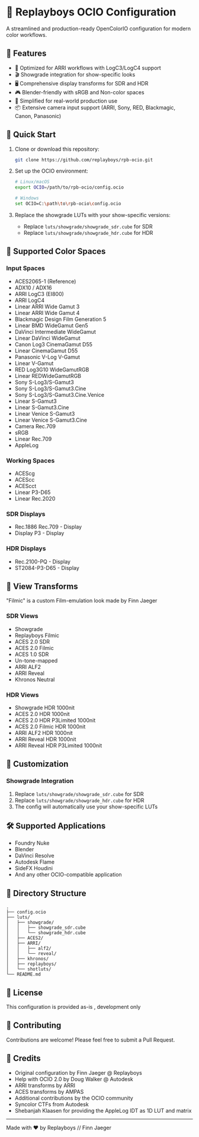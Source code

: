 # 🎨 Replayboys OCIO Configuration

A streamlined and production-ready OpenColorIO configuration for modern color workflows.

## 🌟 Features

- 🎥 Optimized for ARRI workflows with LogC3/LogC4 support
- 🎬 Showgrade integration for show-specific looks
- 🖥️ Comprehensive display transforms for SDR and HDR
- 🎮 Blender-friendly with sRGB and Non-color spaces
- 🎯 Simplified for real-world production use
- 📦 Extensive camera input support (ARRI, Sony, RED, Blackmagic, Canon, Panasonic)

## 🚀 Quick Start

1. Clone or download this repository:
   ```bash
   git clone https://github.com/replayboys/rpb-ocio.git
   ```

2. Set up the OCIO environment:
   ```bash
   # Linux/macOS
   export OCIO=/path/to/rpb-ocio/config.ocio
   
   # Windows
   set OCIO=C:\path\to\rpb-ocio\config.ocio
   ```

3. Replace the showgrade LUTs with your show-specific versions:
   - Replace `luts/showgrade/showgrade_sdr.cube` for SDR
   - Replace `luts/showgrade/showgrade_hdr.cube` for HDR

## 🎯 Supported Color Spaces

### Input Spaces
- ACES2065-1 (Reference)
- ADX10 / ADX16
- ARRI LogC3 (EI800)
- ARRI LogC4
- Linear ARRI Wide Gamut 3
- Linear ARRI Wide Gamut 4
- Blackmagic Design Film Generation 5
- Linear BMD WideGamut Gen5
- DaVinci Intermediate WideGamut
- Linear DaVinci WideGamut
- Canon Log3 CinemaGamut D55
- Linear CinemaGamut D55
- Panasonic V-Log V-Gamut
- Linear V-Gamut
- RED Log3G10 WideGamutRGB
- Linear REDWideGamutRGB
- Sony S-Log3/S-Gamut3
- Sony S-Log3/S-Gamut3.Cine
- Sony S-Log3/S-Gamut3.Cine.Venice
- Linear S-Gamut3
- Linear S-Gamut3.Cine
- Linear Venice S-Gamut3
- Linear Venice S-Gamut3.Cine
- Camera Rec.709
- sRGB
- Linear Rec.709
- AppleLog

### Working Spaces
- ACEScg
- ACEScc
- ACEScct
- Linear P3-D65
- Linear Rec.2020

### SDR Displays
- Rec.1886 Rec.709 - Display
- Display P3 - Display

### HDR Displays
- Rec.2100-PQ - Display
- ST2084-P3-D65 - Display  

## 🎨 View Transforms

"Filmic" is a custom Film-emulation look made by Finn Jaeger

### SDR Views
- Showgrade
- Replayboys Filmic
- ACES 2.0 SDR
- ACES 2.0 Filmic
- ACES 1.0 SDR
- Un-tone-mapped
- ARRI ALF2
- ARRI Reveal
- Khronos Neutral

### HDR Views
- Showgrade HDR 1000nit
- ACES 2.0 HDR 1000nit
- ACES 2.0 HDR P3Limited 1000nit
- ACES 2.0 Filmic HDR 1000nit
- ARRI ALF2 HDR 1000nit
- ARRI Reveal HDR 1000nit
- ARRI Reveal HDR P3Limited 1000nit

## 🔧 Customization

### Showgrade Integration
1. Replace `luts/showgrade/showgrade_sdr.cube` for SDR
2. Replace `luts/showgrade/showgrade_hdr.cube` for HDR
3. The config will automatically use your show-specific LUTs

## 🛠️ Supported Applications

- Foundry Nuke
- Blender
- DaVinci Resolve
- Autodesk Flame
- SideFX Houdini
- And any other OCIO-compatible application

## 📁 Directory Structure

```
.
├── config.ocio
├── luts/
│   ├── showgrade/
│   │   ├── showgrade_sdr.cube
│   │   └── showgrade_hdr.cube
│   ├── ACES2/
│   ├── ARRI/
│   │   ├── alf2/
│   │   └── reveal/
│   ├── khronos/
│   ├── replayboys/
│   └── shotluts/
└── README.md
```

## 📝 License

This configuration is provided as-is , development only

## 🤝 Contributing

Contributions are welcome! Please feel free to submit a Pull Request.

## 👏 Credits

- Original configuration by Finn Jaeger @ Replayboys
- Help with OCIO 2.0 by Doug Walker @ Autodesk
- ARRI transforms by ARRI
- ACES transforms by AMPAS
- Additional contributions by the OCIO community
- Syncolor CTFs from Autodesk 
- Shebanjah Klaasen for providing the AppleLog IDT as 1D LUT and matrix
---

Made with ❤️ by Replayboys // Finn Jaeger


